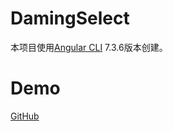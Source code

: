 # DamingSelect

本项目使用[Angular CLI](https://github.com/angular/angular-cli) 7.3.6版本创建。

# Demo
[GitHub](https://damingerdai.github.io/daming-select)
